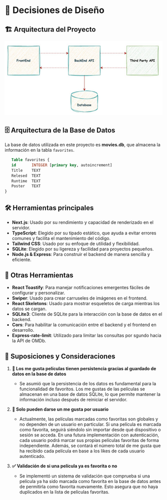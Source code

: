 # 🎨 Decisiones de Diseño

## 🏗️ Arquitectura del Proyecto
![Arquitectura del Proyecto](./images/Arquitectura%20Movies-App.jpeg)

## 🗄️ Arquitectura de la Base de Datos
La base de datos utilizada en este proyecto es **movies.db**, que almacena la información en la tabla `favorites`.  

```sql
   Table favorites {
   id       INTEGER [primary key, autoincrement]
   Title    TEXT
   Relesed  TEXT
   Runtime  TEXT
   Poster   TEXT
}
```

## 🛠️ Herramientas principales

- **Next.js**: Usado por su rendimiento y capacidad de renderizado en el servidor.
- **TypeScript**: Elegido por su tipado estático, que ayuda a evitar errores comunes y facilita el mantenimiento del código.
- **Tailwind CSS**: Usado por su enfoque de utilidad y flexibilidad.
- **SQLite**: Elegido por su ligereza y facilidad para proyectos pequeños.
- **Node.js & Express**: Para construir el backend de manera sencilla y eficiente.

## 🔹 Otras Herramientas

- **React Toastify**: Para manejar notificaciones emergentes fáciles de configurar y personalizar.
- **Swiper**: Usado para crear carruseles de imágenes en el frontend.
- **React Skeletons**: Usado para mostrar esqueletos de carga mientras los datos se cargan.
- **SQLite3**: Cliente de SQLite para la interacción con la base de datos en el backend.
- **Cors**: Para habilitar la comunicación entre el backend y el frontend en desarrollo.
- **Express-rate-limit**: Utilizado para limitar las consultas por sgundo hacia la API de OMDb.

## 📌 Suposiciones y Consideraciones 

1. **💾 Los me gusta películas tienen persistencia gracias al guardado de datos en la base de datos**  
   - Se asumió que la persistencia de los datos es fundamental para la funcionalidad de favoritos. Los me gustas de las películas se almacenan en una base de datos SQLite, lo que permite mantener la información incluso después de reiniciar el servidor.
   
2. **🔐 Solo pueden darse un me gusta por usuario**  
   - Actualmente, las películas marcadas como favoritas son globales y no dependen de un usuario en particular. Si una película es marcada como favorita, seguirá siéndolo sin importar desde qué dispositivo o sesión se acceda. En una futura implementación con autenticación, cada usuario podrá marcar sus propias películas favoritas de forma independiente. Además, se contará el número total de me gusta que ha recibido cada película en base a los likes de cada usuario autenticado.

3. **✅ Validación de si una película ya es favorita o no**  
   - Se implementó un sistema de validación que comprueba si una película ya ha sido marcada como favorita en la base de datos antes de permitirla como favorita nuevamente. Esto asegura que no haya duplicados en la lista de películas favoritas.

